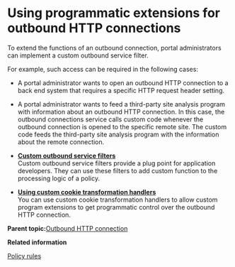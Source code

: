 # Using programmatic extensions for outbound HTTP connections

To extend the functions of an outbound connection, portal administrators can implement a custom outbound service filter.

For example, such access can be required in the following cases:

-   A portal administrator wants to open an outbound HTTP connection to a back end system that requires a specific HTTP request header setting.
-   A portal administrator wants to feed a third-party site analysis program with information about an outbound HTTP connection. In this case, the outbound connections service calls custom code whenever the outbound connection is opened to the specific remote site. The custom code feeds the third-party site analysis program with the information about the remote connection.

-   **[Custom outbound service filters](../dev-portlet/outbhttp_cust_srvc_filtrs.md)**  
Custom outbound service filters provide a plug point for application developers. They can use these filters to add custom function to the processing logic of a policy.
-   **[Using custom cookie transformation handlers](../dev-portlet/outbhttp_cust_cookie_xform_hdlr.md)**  
You can use custom cookie transformation handlers to allow custom program extensions to get programmatic control over the outbound HTTP connection.

**Parent topic:**[Outbound HTTP connection](../dev-portlet/outbound_http.md)

**Related information**  


[Policy rules](../dev-portlet/outbhttp_cfg_strctr_policy_rul.md)

